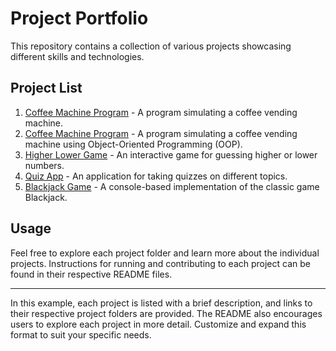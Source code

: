 # Project Portfolio

This repository contains a collection of various projects showcasing different skills and technologies.

## Project List

1. [Coffee Machine Program](https://github.com/sree-hari-s/MasteringPyTrail/blob/main/Projects/Coffee%20Machine/README.md) - A program simulating a coffee vending machine.
2. [Coffee Machine Program](https://github.com/sree-hari-s/MasteringPyTrail/blob/main/Projects/Coffee%20Machine%20using%20OOPs/README.md) - A program simulating a coffee vending machine using Object-Oriented Programming (OOP).
3. [Higher Lower Game](https://github.com/sree-hari-s/MasteringPyTrail/blob/main/Projects/Higher%20Lower%20Game/README.md) - An interactive game for guessing higher or lower numbers.
4. [Quiz App](https://github.com/sree-hari-s/MasteringPyTrail/blob/main/Projects/Quiz%20App/README.md) - An application for taking quizzes on different topics.
5. [Blackjack Game](https://github.com/sree-hari-s/MasteringPyTrail/blob/main/Projects/The%20BlackJack/README.md) - A console-based implementation of the classic game Blackjack.

## Usage

Feel free to explore each project folder and learn more about the individual projects. Instructions for running and contributing to each project can be found in their respective README files.

---

In this example, each project is listed with a brief description, and links to their respective project folders are provided. The README also encourages users to explore each project in more detail. Customize and expand this format to suit your specific needs.
